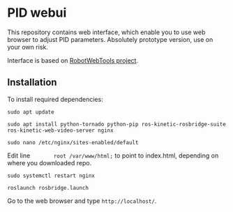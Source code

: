 # PID webui

This repository contains web interface, which enable you to use web browser to adjust PID parameters. Absolutely prototype version, use on your own risk.

Interface is based on [RobotWebTools project](https://github.com/RobotWebTools).

## Installation

To install required dependencies:

`sudo apt update`

`sudo apt install python-tornado python-pip ros-kinetic-rosbridge-suite ros-kinetic-web-video-server nginx`

`sudo nano /etc/nginx/sites-enabled/default`

Edit line `       root /var/www/html;` to point to index.html, depending on where you downloaded repo.

`sudo systemctl restart nginx`

`roslaunch rosbridge.launch`

Go to the web browser and type `http://localhost/`.